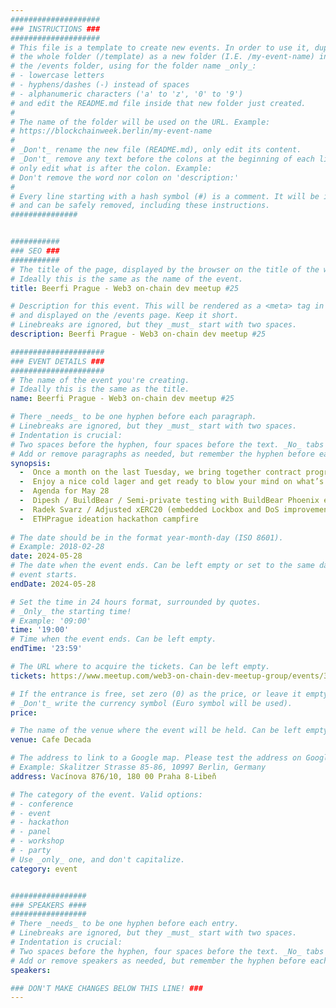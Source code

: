 ```yaml
---
####################
### INSTRUCTIONS ###
####################
# This file is a template to create new events. In order to use it, duplicate
# the whole folder (/template) as a new folder (I.E. /my-event-name) inside of
# the /events folder, using for the folder name _only_:
# - lowercase letters
# - hyphens/dashes (-) instead of spaces
# - alphanumeric characters ('a' to 'z', '0' to '9')
# and edit the README.md file inside that new folder just created.
#
# The name of the folder will be used on the URL. Example:
# https://blockchainweek.berlin/my-event-name
#
# _Don't_ rename the new file (README.md), only edit its content.
# _Don't_ remove any text before the colons at the beginning of each line,
# only edit what is after the colon. Example:
# Don't remove the word nor colon on 'description:'
#
# Every line starting with a hash symbol (#) is a comment. It will be ignored
# and can be safely removed, including these instructions.
###############


###########
### SEO ###
###########
# The title of the page, displayed by the browser on the title of the window.
# Ideally this is the same as the name of the event.
title: Beerfi Prague - Web3 on-chain dev meetup #25

# Description for this event. This will be rendered as a <meta> tag in the HTML,
# and displayed on the /events page. Keep it short.
# Linebreaks are ignored, but they _must_ start with two spaces.
description: Beerfi Prague - Web3 on-chain dev meetup #25

#####################
### EVENT DETAILS ###
#####################
# The name of the event you're creating.
# Ideally this is the same as the title.
name: Beerfi Prague - Web3 on-chain dev meetup #25

# There _needs_ to be one hyphen before each paragraph.
# Linebreaks are ignored, but they _must_ start with two spaces.
# Indentation is crucial:
# Two spaces before the hyphen, four spaces before the text. _No_ tabs allowed.
# Add or remove paragraphs as needed, but remember the hyphen before each entry.
synopsis: 
  -  Once a month on the last Tuesday, we bring together contract programmers in Web3. Whether you are a Web2 developer interested to learn more or a senior in the Web3 sphere, our meetup is for you!
  -  Enjoy a nice cold lager and get ready to blow your mind on what’s possible in blockchain.
  -  Agenda for May 28
  -  Dipesh / BuildBear / Semi-private testing with BuildBear Phoenix engine
  -  Radek Svarz / Adjusted xERC20 (embedded Lockbox and DoS improvement)
  -  ETHPrague ideation hackathon campfire
    
# The date should be in the format year-month-day (ISO 8601).
# Example: 2018-02-28
date: 2024-05-28
# The date when the event ends. Can be left empty or set to the same day the
# event starts.
endDate: 2024-05-28

# Set the time in 24 hours format, surrounded by quotes.
# _Only_ the starting time!
# Example: '09:00'
time: '19:00'
# Time when the event ends. Can be left empty.
endTime: '23:59'

# The URL where to acquire the tickets. Can be left empty.
tickets: https://www.meetup.com/web3-on-chain-dev-meetup-group/events/300761502/

# If the entrance is free, set zero (0) as the price, or leave it empty.
# _Don't_ write the currency symbol (Euro symbol will be used).
price: 

# The name of the venue where the event will be held. Can be left empty.
venue: Cafe Decada

# The address to link to a Google map. Please test the address on Google Maps.
# Example: Skalitzer Strasse 85-86, 10997 Berlin, Germany
address: Vacínova 876/10, 180 00 Praha 8-Libeň

# The category of the event. Valid options:
# - conference
# - event
# - hackathon
# - panel
# - workshop
# - party
# Use _only_ one, and don't capitalize.
category: event


#################
### SPEAKERS ####
#################
# There _needs_ to be one hyphen before each entry.
# Linebreaks are ignored, but they _must_ start with two spaces.
# Indentation is crucial:
# Two spaces before the hyphen, four spaces before the text. _No_ tabs allowed.
# Add or remove speakers as needed, but remember the hyphen before each entry.
speakers:

### DON'T MAKE CHANGES BELOW THIS LINE! ###
---
```


<!-- ### DON'T MAKE CHANGES BELOW THIS LINE! ### -->

<Event-Content/>
